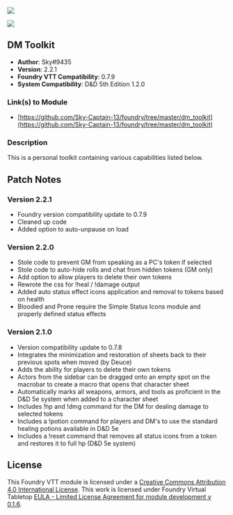 ![](https://img.shields.io/badge/Foundry-v0.7.9-informational)

![](https://img.shields.io/badge/D&D5e-v1.1.1-informational)

## DM Toolkit

* **Author**: Sky#9435
* **Version**: 2.2.1
* **Foundry VTT Compatibility**: 0.7.9
* **System Compatibility**: D&D 5th Edition 1.2.0

### Link(s) to Module
* [https://github.com/Sky-Captain-13/foundry/tree/master/dm_toolkit](https://github.com/Sky-Captain-13/foundry/tree/master/dm_toolkit)

### Description
This is a personal toolkit containing various capabilities listed below. 

## Patch Notes
### Version 2.2.1
* Foundry version compatibility update to 0.7.9
* Cleaned up code
* Added option to auto-unpause on load

### Version 2.2.0
* Stole code to prevent GM from speaking as a PC's token if selected
* Stole code to auto-hide rolls and chat from hidden tokens (GM only)
* Add option to allow players to delete their own tokens
* Rewrote the css for !heal / !damage output
* Added auto status effect icons application and removal to tokens based on health
 * Bloodied and Prone require the Simple Status Icons module and properly defined status effects

### Version 2.1.0
* Version compatibility update to 0.7.8
* Integrates the minimization and restoration of sheets back to their previous spots when moved (by Deuce)
* Adds the ability for players to delete their own tokens
* Actors from the sidebar can be dragged onto an empty spot on the macrobar to create a macro that opens that character sheet
* Automatically marks all weapons, armors, and tools as proficient in the D&D 5e system when added to a character sheet
* Includes !hp and !dmg command for the DM for dealing damage to selected tokens
* Includes a !potion command for players and DM's to use the standard healing potions available in D&D 5e
* Includes a !reset command that removes all status icons from a token and restores it to full hp (D&D 5e system)

## License
This Foundry VTT module is licensed under a [Creative Commons Attribution 4.0 International License](http://creativecommons.org/licenses/by/4.0/).
This work is licensed under Foundry Virtual Tabletop [EULA - Limited License Agreement for module development v 0.1.6](http://foundryvtt.com/pages/license.html).
